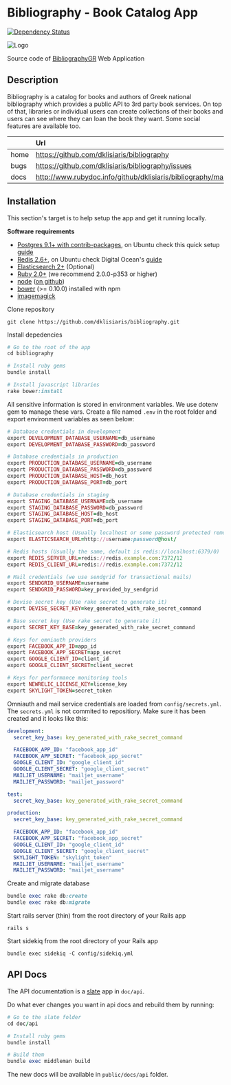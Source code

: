 # Bibliography - Book Catalog App

[![Dependency Status](https://gemnasium.com/dklisiaris/bibliography.svg)](https://gemnasium.com/dklisiaris/bibliography)

![Logo](https://i.imgur.com/gyYUq4R.png)

Source code of [BibliographyGR](https://bibliography.gr) Web Application

## Description
Bibliography is a catalog for books and authors of Greek national bibliography which provides a public API to 3rd party book services.
On top of that, libraries or individual users can create collections of their books and users can see where they can loan the book they want.
Some social features are available too.

|      | Url         |
|------|:------------|
| home | https://github.com/dklisiaris/bibliography |
| bugs | https://github.com/dklisiaris/bibliography/issues |
| docs | http://www.rubydoc.info/github/dklisiaris/bibliography/master |

## Installation
This section's target is to help setup the app and get it running locally.

__Software requirements__

- [Postgres 9.1+ with contrib-packages](http://www.postgresql.org/download/), on Ubuntu check this quick setup [guide](https://gist.github.com/dklisiaris/3c1cd76c28ab86c8ee9c)
- [Redis 2.6+](http://redis.io/download), on Ubuntu check Digital Ocean's [guide](https://www.digitalocean.com/community/tutorials/how-to-install-and-use-redis)
- [Elasticsearch 2+](https://www.elastic.co/downloads/elasticsearch) (Optional)
- [Ruby 2.0+](http://www.ruby-lang.org/en/downloads/) (we recommend 2.0.0-p353 or higher)
- [node](http://nodejs.org) ([on github](https://github.com/joyent/node))
- [bower](https://github.com/bower/bower) (>= 0.10.0) installed with npm
- [imagemagick](https://www.imagemagick.org/script/index.php)

Clone repository
```
git clone https://github.com/dklisiaris/bibliography.git
```

Install depedencies
```ruby
# Go to the root of the app
cd bibliography

# Install ruby gems
bundle install

# Install javascript libraries
rake bower:install
```



All sensitive information is stored in environment variables.
We use dotenv gem to manage these vars.
Create a file named `.env` in the root folder and export environment variables as seen below:

```ruby
# Database credentials in development
export DEVELOPMENT_DATABASE_USERNAME=db_username
export DEVELOPMENT_DATABASE_PASSWORD=db_password

# Database credentials in production
export PRODUCTION_DATABASE_USERNAME=db_username
export PRODUCTION_DATABASE_PASSWORD=db_password
export PRODUCTION_DATABASE_HOST=db_host
export PRODUCTION_DATABASE_PORT=db_port

# Database credentials in staging
export STAGING_DATABASE_USERNAME=db_username
export STAGING_DATABASE_PASSWORD=db_password
export STAGING_DATABASE_HOST=db_host
export STAGING_DATABASE_PORT=db_port

# Elasticsearch host (Usually localhost or some password protected remote url)
export ELASTICSEARCH_URL=http://username:password@host/

# Redis hosts (Usually the same, default is redis://localhost:6379/0)
export REDIS_SERVER_URL=redis://redis.example.com:7372/12
export REDIS_CLIENT_URL=redis://redis.example.com:7372/12

# Mail credentials (we use sendgrid for transactional mails)
export SENDGRID_USERNAME=username
export SENDGRID_PASSWORD=key_provided_by_sendgrid

# Devise secret key (Use rake secret to generate it)
export DEVISE_SECRET_KEY=key_generated_with_rake_secret_command

# Base secret key (Use rake secret to generate it)
export SECRET_KEY_BASE=key_generated_with_rake_secret_command

# Keys for omniauth providers
export FACEBOOK_APP_ID=app_id
export FACEBOOK_APP_SECRET=app_secret
export GOOGLE_CLIENT_ID=client_id
export GOOGLE_CLIENT_SECRET=client_secret

# Keys for performance monitoring tools
export NEWRELIC_LICENSE_KEY=license_key
export SKYLIGHT_TOKEN=secret_token
```

Omniauth and mail service credentials are loaded from `config/secrets.yml`.
The `secrets.yml` is not commited to repositiory. Make sure it has been created
and it looks like this:

```yml
development:
  secret_key_base: key_generated_with_rake_secret_command

  FACEBOOK_APP_ID: "facebook_app_id"
  FACEBOOK_APP_SECRET: "facebook_app_secret"
  GOOGLE_CLIENT_ID: "google_client_id"
  GOOGLE_CLIENT_SECRET: "google_client_secret"
  MAILJET_USERNAME: "mailjet_username"
  MAILJET_PASSWORD: "mailjet_password"

test:
  secret_key_base: key_generated_with_rake_secret_command

production:
  secret_key_base: key_generated_with_rake_secret_command

  FACEBOOK_APP_ID: "facebook_app_id"
  FACEBOOK_APP_SECRET: "facebook_app_secret"
  GOOGLE_CLIENT_ID: "google_client_id"
  GOOGLE_CLIENT_SECRET: "google_client_secret"
  SKYLIGHT_TOKEN: "skylight_token"
  MAILJET_USERNAME: "mailjet_username"
  MAILJET_PASSWORD: "mailjet_username"
```

Create and migrate database
```ruby
bundle exec rake db:create
bundle exec rake db:migrate
```

Start rails server (thin) from the root directory of your Rails app
```
rails s
```

Start sidekiq from the root directory of your Rails app
```
bundle exec sidekiq -C config/sidekiq.yml
```

## API Docs

The API documentation is a [slate](https://github.com/tripit/slate) app in `doc/api`.

Do what ever changes you want in api docs and rebuild them by running:
```ruby
# Go to the slate folder
cd doc/api

# Install ruby gems
bundle install

# Build them
bundle exec middleman build
```

The new docs will be available in `public/docs/api` folder.
